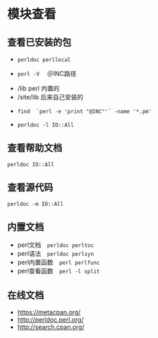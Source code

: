 # 模块查看

## 查看已安装的包

- ```perldoc perllocal``` 

- ```perl -V``` 　＠INC路径
 + /lib perl 内置的
 + /site/lib 后来自己安装的
 
- ``` find  `perl -e 'print "@INC"'` -name '*.pm'  ```
 
- ```perldoc -l IO::All```

## 查看帮助文档

```
perldoc IO::All
```

## 查看源代码

```
perldoc -m IO::All
```

## 内置文档

- perl文档　```perldoc perltoc```
- perl语法　```perldoc perlsyn```
- perl内置函数　```perl perlfunc```
- perl查看函数　```perl -l split```

## 在线文档

- https://metacpan.org/
- http://perldoc.perl.org/
- http://search.cpan.org/